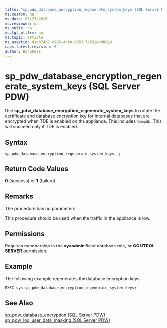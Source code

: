 ```yaml
---
title: "sp_pdw_database_encryption_regenerate_system_keys (SQL Server PDW)"
ms.custom: na
ms.date: 07/27/2016
ms.reviewer: na
ms.suite: na
ms.tgt_pltfrm: na
ms.topic: article
ms.assetid: 41db74b7-c986-4cb0-8253-7cf31e4d08e9
caps.latest.revision: 6
author: BarbKess
---
```

# sp_pdw_database_encryption_regenerate_system_keys (SQL Server PDW)
Use **sp_pdw_database_encryption_regenerate_system_keys** to rotate the certificate and database encryption key for internal databases that are encrypted when TDE is enabled on the appliance. This includes `tempdb`. This will succeed only if TDE is enabled.  
  
## Syntax  
  
```Transact-SQL  
sp_pdw_database_encryption_regenerate_system_keys  ;  
```  
  
## Return Code Values  
**0** (success) or **1** (failure)  
  
## Remarks  
The procedure has no parameters.  
  
This procedure should be used when the traffic in the appliance is low.  
  
## Permissions  
Requires membership in the **sysadmin** fixed database role, or **CONTROL SERVER** permission.  
  
## Example  
The following example regenerates the database encryption keys.  
  
```Transact-SQL  
EXEC sys.sp_pdw_database_encryption_regenerate_system_keys;  
```  
  
## See Also  
[sp_pdw_database_encryption &#40;SQL Server PDW&#41;](../sqlpdw/sp-pdw-database-encryption-sql-server-pdw.md)  
[sp_pdw_log_user_data_masking &#40;SQL Server PDW&#41;](../sqlpdw/sp_pdw_log_user_data_masking-sql-server-pdw.md)  
  
